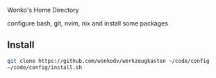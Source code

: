 Wonko's Home Directory

configure bash, git, nvim, nix and install some packages



Install
-------


```bash
git clone https://github.com/wonkodv/werkzeugkasten ~/code/config
~/code/config/install.sh
```
